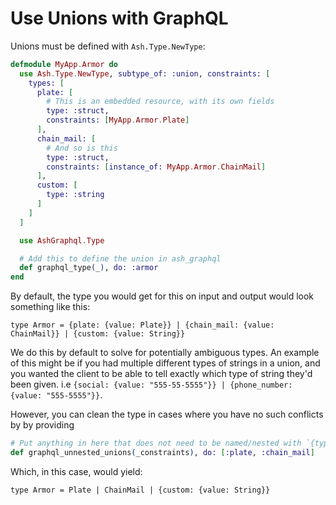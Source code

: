 # Use Unions with GraphQL

Unions must be defined with `Ash.Type.NewType`:

```elixir
defmodule MyApp.Armor do
  use Ash.Type.NewType, subtype_of: :union, constraints: [
    types: [
      plate: [
        # This is an embedded resource, with its own fields
        type: :struct,
        constraints: [MyApp.Armor.Plate]
      ],
      chain_mail: [
        # And so is this
        type: :struct,
        constraints: [instance_of: MyApp.Armor.ChainMail]
      ],
      custom: [
        type: :string
      ]
    ]
  ]

  use AshGraphql.Type

  # Add this to define the union in ash_graphql
  def graphql_type(_), do: :armor
end
```

By default, the type you would get for this on input and output would look something like this:

```
type Armor = {plate: {value: Plate}} | {chain_mail: {value: ChainMail}} | {custom: {value: String}}
```

We do this by default to solve for potentially ambiguous types. An example of this might be if you had multiple different types of strings in a union, and you wanted the client to be able to tell exactly which type of string they'd been given. i.e `{social: {value: "555-55-5555"}} | {phone_number: {value: "555-5555"}}`.

However, you can clean the type in cases where you have no such conflicts by by providing

```elixir
# Put anything in here that does not need to be named/nested with `{type_name: {value: value}}`
def graphql_unnested_unions(_constraints), do: [:plate, :chain_mail]
```

Which, in this case, would yield:

```
type Armor = Plate | ChainMail | {custom: {value: String}}
```
